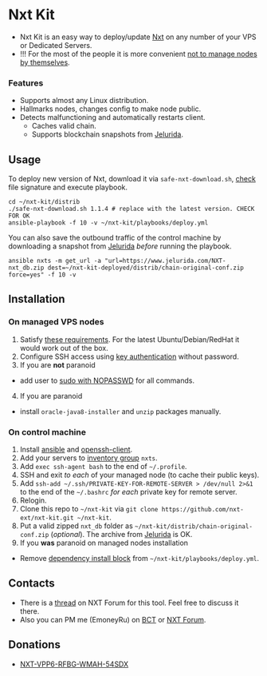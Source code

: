 # Nxt Kit
* Nxt Kit is an easy way to deploy/update [Nxt](https://bitcointalk.org/index.php?topic=587007.0) on any number of your VPS or Dedicated Servers.
* !!! For the most of the people it is more convenient [not to manage nodes by themselves](https://nxtforum.org/index.php?topic=4706.0).

### Features
* Supports almost any Linux distribution.
* Hallmarks nodes, changes config to make node public.
* Detects malfunctioning and automatically restarts client.
  * Caches valid chain.
  * Supports blockchain snapshots from [Jelurida](https://www.jelurida.com/).

## Usage
To deploy new version of Nxt, download it via `safe-nxt-download.sh`, [check](https://bitcointalk.org/index.php?topic=345619.msg4406124#msg4406124) file signature and execute playbook.

```
cd ~/nxt-kit/distrib
./safe-nxt-download.sh 1.1.4 # replace with the latest version. CHECK FOR OK
ansible-playbook -f 10 -v ~/nxt-kit/playbooks/deploy.yml
```

You can also save the outbound traffic of the control machine by downloading a snapshot from [Jelurida](https://www.jelurida.com/) _before_ running the playbook.

```
ansible nxts -m get_url -a "url=https://www.jelurida.com/NXT-nxt_db.zip dest=~/nxt-kit-deployed/distrib/chain-original-conf.zip force=yes" -f 10 -v
```

## Installation
### On managed VPS nodes
1. Satisfy [these requirements](http://docs.ansible.com/ansible/intro_installation.html#managed-node-requirements). For the latest Ubuntu/Debian/RedHat it would work out of the box.
2. Configure SSH access using [key authentication](http://lmgtfy.com/?q=ssh+key+authentication) without password.
3. If you are **not** paranoid
  * add user to [sudo with NOPASSWD](http://lmgtfy.com/?q=sudo+nopasswd+all+commands) for all commands.
4. If you are paranoid
  * install `oracle-java8-installer` and `unzip` packages manually.
 
### On control machine
1. Install [ansible](http://docs.ansible.com/ansible/intro_installation.html#installing-the-control-machine) and [openssh-client](http://lmgtfy.com/?q=how+to+install+openssh-client+on+linux).
2. Add your servers to [inventory group](http://docs.ansible.com/ansible/intro_inventory.html) `nxts`.
3. Add `exec ssh-agent bash` to the end of `~/.profile`.
4. SSH and exit *to each* of your managed node (to cache their public keys).
5. Add `ssh-add ~/.ssh/PRIVATE-KEY-FOR-REMOTE-SERVER > /dev/null 2>&1` to the end of the `~/.bashrc` *for each* private key for remote server.
6. Relogin.
7. Clone this repo to `~/nxt-kit` via `git clone https://github.com/nxt-ext/nxt-kit.git ~/nxt-kit`.
8. Put a valid zipped `nxt_db` folder as `~/nxt-kit/distrib/chain-original-conf.zip` (_optional_). The archive from [Jelurida](https://www.jelurida.com/) is OK.
9. If you **was** paranoid on managed nodes installation
  * Remove [dependency install block](https://github.com/nxt-ext/nxt-kit/blob/c3d96ef4f56ca15b38b324f1eefe0d5dd03acd84/playbooks/deploy.yml#L2-L44) from `~/nxt-kit/playbooks/deploy.yml`.
 
## Contacts
* There is a [thread](https://nxtforum.org/public-nodes-vpss/%28nxt-kit%29-vps-management-software-by-emoneyru/) on NXT Forum for this tool. Feel free to discuss it there.
* Also you can PM me (EmoneyRu) on [BCT](https://bitcointalk.org/index.php?action=profile;u=125071;sa=summary) or [NXT Forum](https://nxtforum.org/index.php?action=profile;u=300).

## Donations
* [NXT-VPP6-RFBG-WMAH-54SDX](https://www.mynxt.info/account/4516831954849355428)

